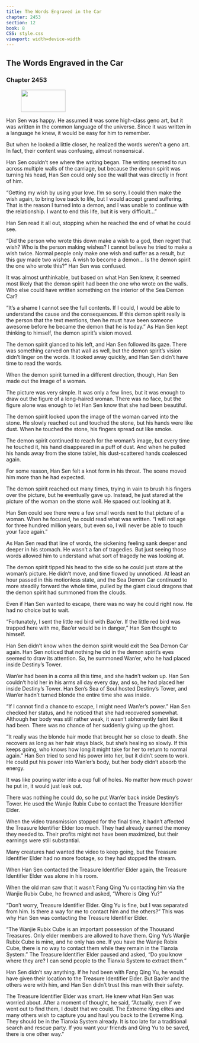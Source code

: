 ```yaml
---
title: The Words Engraved in the Car
chapter: 2453
section: 12
book: 8
CSS: style.css
viewport: width=device-width
---
```


## The Words Engraved in the Car

### Chapter 2453

<figure>
	<img src="../Images/gem.gif" alt="" id="gem" width="120" height="60" />
</figure>

Han Sen was happy. He assumed it was some high-class geno art, but it was written in the common language of the universe. Since it was written in a language he knew, it would be easy for him to remember.

But when he looked a little closer, he realized the words weren’t a geno art. In fact, their content was confusing, almost nonsensical.

Han Sen couldn’t see where the writing began. The writing seemed to run across multiple walls of the carriage, but because the demon spirit was turning his head, Han Sen could only see the wall that was directly in front of him.

“Getting my wish by using your love. I’m so sorry. I could then make the wish again, to bring love back to life, but I would accept grand suffering. That is the reason I turned into a demon, and I was unable to continue with the relationship. I want to end this life, but it is very difficult…”

Han Sen read it all out, stopping when he reached the end of what he could see.

“Did the person who wrote this down make a wish to a god, then regret that wish? Who is the person making wishes? I cannot believe he tried to make a wish twice. Normal people only make one wish and suffer as a result, but this guy made two wishes. A wish to become a demon… Is the demon spirit the one who wrote this?” Han Sen was confused.

It was almost unthinkable, but based on what Han Sen knew, it seemed most likely that the demon spirit had been the one who wrote on the walls. Who else could have written something on the interior of the Sea Demon Car?

“It’s a shame I cannot see the full contents. If I could, I would be able to understand the cause and the consequences. If this demon spirit really is the person that the text mentions, then he must have been someone awesome before he became the demon that he is today.” As Han Sen kept thinking to himself, the demon spirit’s vision moved.

The demon spirit glanced to his left, and Han Sen followed its gaze. There was something carved on that wall as well, but the demon spirit’s vision didn’t linger on the words. It looked away quickly, and Han Sen didn’t have time to read the words.

When the demon spirit turned in a different direction, though, Han Sen made out the image of a woman.

The picture was very simple. It was only a few lines, but it was enough to draw out the figure of a long-haired woman. There was no face, but the figure alone was enough to let Han Sen know that she had been beautiful.

The demon spirit looked upon the image of the woman carved into the stone. He slowly reached out and touched the stone, but his hands were like dust. When he touched the stone, his fingers spread out like smoke.

The demon spirit continued to reach for the woman’s image, but every time he touched it, his hand disappeared in a puff of dust. And when he pulled his hands away from the stone tablet, his dust-scattered hands coalesced again.

For some reason, Han Sen felt a knot form in his throat. The scene moved him more than he had expected.

The demon spirit reached out many times, trying in vain to brush his fingers over the picture, but he eventually gave up. Instead, he just stared at the picture of the woman on the stone wall. He spaced out looking at it.

Han Sen could see there were a few small words next to that picture of a woman. When he focused, he could read what was written. “I will not age for three hundred million years, but even so, I will never be able to touch your face again.”

As Han Sen read that line of words, the sickening feeling sank deeper and deeper in his stomach. He wasn’t a fan of tragedies. But just seeing those words allowed him to understand what sort of tragedy he was looking at.

The demon spirit tipped his head to the side so he could just stare at the woman’s picture. He didn’t move, and time flowed by unnoticed. At least an hour passed in this motionless state, and the Sea Demon Car continued to more steadily forward the whole time, pulled by the giant cloud dragons that the demon spirit had summoned from the clouds.

Even if Han Sen wanted to escape, there was no way he could right now. He had no choice but to wait.

“Fortunately, I sent the little red bird with Bao’er. If the little red bird was trapped here with me, Bao’er would be in danger,” Han Sen thought to himself.

Han Sen didn’t know when the demon spirit would exit the Sea Demon Car again. Han Sen noticed that nothing he did in the demon spirit’s eyes seemed to draw its attention. So, he summoned Wan’er, who he had placed inside Destiny’s Tower.

Wan’er had been in a coma all this time, and she hadn’t woken up. Han Sen couldn’t hold her in his arms all day every day, and so, he had placed her inside Destiny’s Tower. Han Sen’s Sea of Soul hosted Destiny’s Tower, and Wan’er hadn’t turned blonde the entire time she was inside.

“If I cannot find a chance to escape, I might need Wan’er’s power.” Han Sen checked her status, and he noticed that she had recovered somewhat. Although her body was still rather weak, it wasn’t abhorrently faint like it had been. There was no chance of her suddenly giving up the ghost.

“It really was the blonde hair mode that brought her so close to death. She recovers as long as her hair stays black, but she’s healing so slowly. If this keeps going, who knows how long it might take for her to return to normal again.” Han Sen tried to send his power into her, but it didn’t seem to work. He could put his power into Wan’er’s body, but her body didn’t absorb the energy.

It was like pouring water into a cup full of holes. No matter how much power he put in, it would just leak out.

There was nothing he could do, so he put Wan’er back inside Destiny’s Tower. He used the Wanjie Rubix Cube to contact the Treasure Identifier Elder.

When the video transmission stopped for the final time, it hadn’t affected the Treasure Identifier Elder too much. They had already earned the money they needed to. Their profits might not have been maximized, but their earnings were still substantial.

Many creatures had wanted the video to keep going, but the Treasure Identifier Elder had no more footage, so they had stopped the stream.

When Han Sen contacted the Treasure Identifier Elder again, the Treasure Identifier Elder was alone in his room.

When the old man saw that it wasn’t Fang Qing Yu contacting him via the Wanjie Rubix Cube, he frowned and asked, “Where is Qing Yu?”

“Don’t worry, Treasure Identifier Elder. Qing Yu is fine, but I was separated from him. Is there a way for me to contact him and the others?” This was why Han Sen was contacting the Treasure Identifier Elder.

“The Wanjie Rubix Cube is an important possession of the Thousand Treasures. Only elder members are allowed to have them. Qing Yu’s Wanjie Rubix Cube is mine, and he only has one. If you have the Wanjie Robix Cube, there is no way to contact them while they remain in the Tianxia System.” The Treasure Identifier Elder paused and asked, “Do you know where they are? I can send people to the Tianxia System to extract them.”

Han Sen didn’t say anything. If he had been with Fang Qing Yu, he would have given their location to the Treasure Identifier Elder. But Bao’er and the others were with him, and Han Sen didn’t trust this man with their safety.

The Treasure Identifier Elder was smart. He knew what Han Sen was worried about. After a moment of thought, he said, “Actually, even if we went out to find them, I doubt that we could. The Extreme King elites and many others wish to capture you and haul you back to the Extreme King. They should be in the Tianxia System already. It is too late for a traditional search and rescue party. If you want your friends and Qing Yu to be saved, there is one other way.”